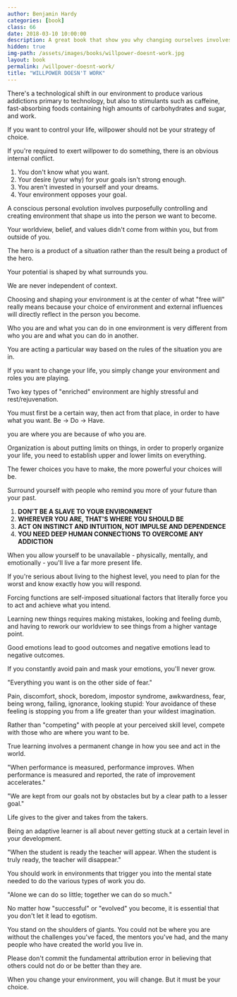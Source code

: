 ```yaml
---
author: Benjamin Hardy
categories: [book]
class: 66
date: 2018-03-10 10:00:00
description: A great book that show you why changing ourselves involves changing our environment. We have the power of choice to change our environment to aligns with our goals and dreams. We have to control our environment to live at our highest level because willpower doesn't work!
hidden: true
img-path: /assets/images/books/willpower-doesnt-work.jpg
layout: book
permalink: /willpower-doesnt-work/
title: "WILLPOWER DOESN'T WORK"
---
```


There's a technological shift in our environment to produce various addictions primary to technology, but also to stimulants such as caffeine, fast-absorbing foods containing high amounts of carbohydrates and sugar, and work.

If you want to control your life, willpower should not be your strategy of choice.

If you're required to exert willpower to do something, there is an obvious internal conflict.

1. You don't know what you want.
2. Your desire (your why) for your goals isn't strong enough.
3. You aren't invested in yourself and your dreams.
4. Your environment opposes your goal.

A conscious personal evolution involves purposefully controlling and creating environment that shape us into the person we want to become.

Your worldview, belief, and values didn't come from within you, but from outside of you.

The hero is a product of a situation rather than the result being a product of the hero.

Your potential is shaped by what surrounds you.

We are never independent of context.

Choosing and shaping your environment is at the center of what "free will" really means because your choice of environment and external influences will directly reflect in the person you become.

Who you are and what you can do in one environment is very different from who you are and what you can do in another.

You are acting a particular way based on the rules of the situation you are in.

If you want to change your life, you simply change your environment and roles you are playing.

Two key types of "enriched" environment are highly stressful and rest/rejuvenation.

You must first be a certain way, then act from that place, in order to have what you want. Be -> Do -> Have.

you are where you are because of who you are.

Organization is about putting limits on things, in order to properly organize your life, you need to establish upper and lower limits on everything.

The fewer choices you have to make, the more powerful your choices will be.

Surround yourself with people who remind you more of your future than your past.

1. __DON'T BE A SLAVE TO YOUR ENVIRONMENT__
2. __WHEREVER YOU ARE, THAT'S WHERE YOU SHOULD BE__
3. __ACT ON INSTINCT AND INTUITION, NOT IMPULSE AND DEPENDENCE__
4. __YOU NEED DEEP HUMAN CONNECTIONS TO OVERCOME ANY ADDICTION__

When you allow yourself to be unavailable - physically, mentally, and emotionally - you'll live a far more present life.

If you're serious about living to the highest level, you need to plan for the worst and know exactly how you will respond.

Forcing functions are self-imposed situational factors that literally force you to act and achieve what you intend.

Learning new things requires making mistakes, looking and feeling dumb, and having to rework our worldview to see things from a higher vantage point.

Good emotions lead to good outcomes and negative emotions lead to negative outcomes.

If you constantly avoid pain and mask your emotions, you'll never grow.

"Everything you want is on the other side of fear."

Pain, discomfort, shock, boredom, impostor syndrome, awkwardness, fear, being wrong, failing, ignorance, looking stupid: Your avoidance of these feeling is stopping you from a life greater than your wildest imagination.

Rather than "competing" with people at your perceived skill level, compete with those who are where you want to be.

True learning involves a permanent change in how you see and act in the world.

"When performance is measured, performance improves. When performance is measured and reported, the rate of improvement accelerates."

"We are kept from our goals not by obstacles but by a clear path to a lesser goal."

Life gives to the giver and takes from the takers.

Being an adaptive learner is all about never getting stuck at a certain level in your development.

"When the student is ready the teacher will appear. When the student is truly ready, the teacher will disappear."

You should work in environments that trigger you into the mental state needed to do the various types of work you do.

"Alone we can do so little; together we can do so much."

No matter how "successful" or "evolved" you become, it is essential that you don't let it lead to egotism.

You stand on the shoulders of giants. You could not be where you are without the challenges you've faced, the mentors you've had, and the many people who have created the world you live in.

Please don't commit the fundamental attribution error in believing that others could not do or be better than they are.

When you change your environment, you will change. But it must be your choice.